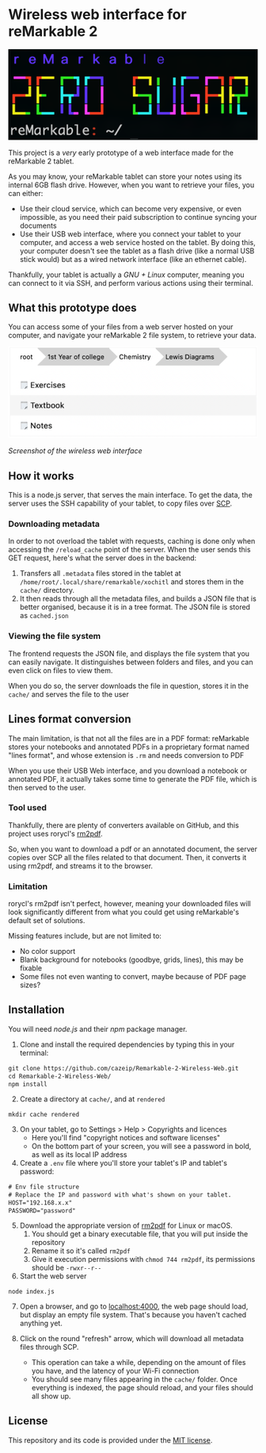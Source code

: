 # Wireless web interface for reMarkable 2

![Icon](images/icon.png)

This project is a _very_ early prototype of a web interface made for the reMarkable 2 tablet.

As you may know, your reMarkable tablet can store your notes using its internal 6GB flash drive. However, when you want to retrieve your files, you can either:

* Use their cloud service, which can become very expensive, or even impossible, as you need their paid subscription to continue syncing your documents
* Use their USB web interface, where you connect your tablet to your computer, and access a web service hosted on the tablet. By doing this, your computer doesn't see the tablet as a flash drive (like a normal USB stick would) but as a wired network interface (like an ethernet cable).

Thankfully, your tablet is actually a _GNU + Linux_ computer, meaning you can connect to it via SSH, and perform various actions using their terminal.

## What this prototype does
You can access some of your files from a web server hosted on your computer, and navigate your reMarkable 2 file system, to retrieve your data.

![Screenshot](images/example_screenshot.png)

_Screenshot of the wireless web interface_

## How it works

This is a node.js server, that serves the main interface. To get the data, the server uses the SSH capability of your tablet, to copy files over [SCP](https://en.wikipedia.org/wiki/Secure_copy_protocol).

### Downloading metadata
In order to not overload the tablet with requests, caching is done only when accessing the `/reload_cache` point of the server. When the user sends this GET request, here's what the server does in the backend:
1. Transfers all `.metadata` files stored in the tablet at `/home/root/.local/share/remarkable/xochitl` and stores them in the `cache/` directory. 
1. It then reads through all the metadata files, and builds a JSON file that is better organised, because it is in a tree format. The JSON file is stored as `cached.json`
### Viewing the file system
The frontend requests the JSON file, and displays the file system that you can easily navigate. It distinguishes between folders and files, and you can even click on files to view them.

When you do so, the server downloads the file in question, stores it in the `cache/` and serves the file to the user
## Lines format conversion
The main limitation, is that not all the files are in a PDF format: reMarkable stores your notebooks and annotated PDFs in a proprietary format named "lines format", and whose extension is `.rm` and needs conversion to PDF

When you use their USB Web interface, and you download a notebook or annotated PDF, it actually takes some time to generate the PDF file, which is then served to the user.

### Tool used
Thankfully, there are plenty of converters available on GitHub, and this project uses rorycl's [rm2pdf](https://github.com/rorycl/rm2pdfrm2pdf).

So, when you want to download a pdf or an annotated document, the server copies over SCP all the files related to that document. Then, it converts it using rm2pdf, and streams it to the browser.

### Limitation
rorycl's rm2pdf isn't perfect, however, meaning your downloaded files will look significantly different from what you could get using reMarkable's default set of solutions.

Missing features include, but are not limited to:
* No color support
* Blank background for notebooks (goodbye, grids, lines), this may be fixable
* Some files not even wanting to convert, maybe because of PDF page sizes?

## Installation 
You will need _node.js_ and their _npm_ package manager.
1. Clone and install the required dependencies by typing this in your terminal:
```
git clone https://github.com/cazeip/Remarkable-2-Wireless-Web.git
cd Remarkable-2-Wireless-Web/
npm install
```
2. Create a directory at `cache/`, and at `rendered`
```
mkdir cache rendered
```
3. On your tablet, go to Settings > Help > Copyrights and licences
    *  Here you'll find "copyright notices and software licenses"
    *  On the bottom part of your screen, you will see a password in bold, as well as its local IP address
4. Create a `.env` file where you'll store your tablet's IP and tablet's password:
```
# Env file structure
# Replace the IP and password with what's shown on your tablet.
HOST="192.168.x.x"
PASSWORD="password"
```
5. Download the appropriate version of [rm2pdf](https://github.com/rorycl/rm2pdf/releases) for Linux or macOS.
    1. You should get a binary executable file, that you will put inside the repository
    1. Rename it so it's called `rm2pdf`
    1. Give it execution permissions with `chmod 744 rm2pdf`, its permissions should be `-rwxr--r--`
6. Start the web server
```
node index.js
```
7. Open a browser, and go to [localhost:4000](http://localhost:4000), the web page should load, but display an empty file system. That's because you haven't cached anything yet.

8. Click on the round "refresh" arrow, which will download all metadata files through SCP.
    * This operation can take a while, depending on the amount of files you have, and the latency of your Wi-Fi connection
    * You should see many files appearing in the `cache/` folder. Once everything is indexed, the page should reload, and your files should all show up.

## License
This repository and its code is provided under the [MIT license](LICENSE).